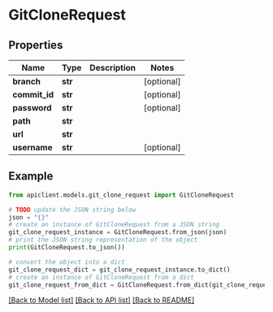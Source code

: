 # GitCloneRequest


## Properties

Name | Type | Description | Notes
------------ | ------------- | ------------- | -------------
**branch** | **str** |  | [optional] 
**commit_id** | **str** |  | [optional] 
**password** | **str** |  | [optional] 
**path** | **str** |  | 
**url** | **str** |  | 
**username** | **str** |  | [optional] 

## Example

```python
from apiclient.models.git_clone_request import GitCloneRequest

# TODO update the JSON string below
json = "{}"
# create an instance of GitCloneRequest from a JSON string
git_clone_request_instance = GitCloneRequest.from_json(json)
# print the JSON string representation of the object
print(GitCloneRequest.to_json())

# convert the object into a dict
git_clone_request_dict = git_clone_request_instance.to_dict()
# create an instance of GitCloneRequest from a dict
git_clone_request_from_dict = GitCloneRequest.from_dict(git_clone_request_dict)
```
[[Back to Model list]](../README.md#documentation-for-models) [[Back to API list]](../README.md#documentation-for-api-endpoints) [[Back to README]](../README.md)


